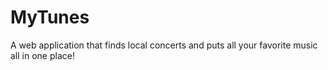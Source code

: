 # MyTunes

A web application that finds local concerts and puts all your favorite music all in one place!
